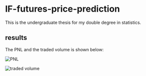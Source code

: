 # IF-futures-price-prediction

This is the undergraduate thesis for my double degree in statistics.

## results

The PNL and the traded volume is shown below:

![PNL](iamge/bestpnl.png)

![traded volume](iamge/tradevol.png)
